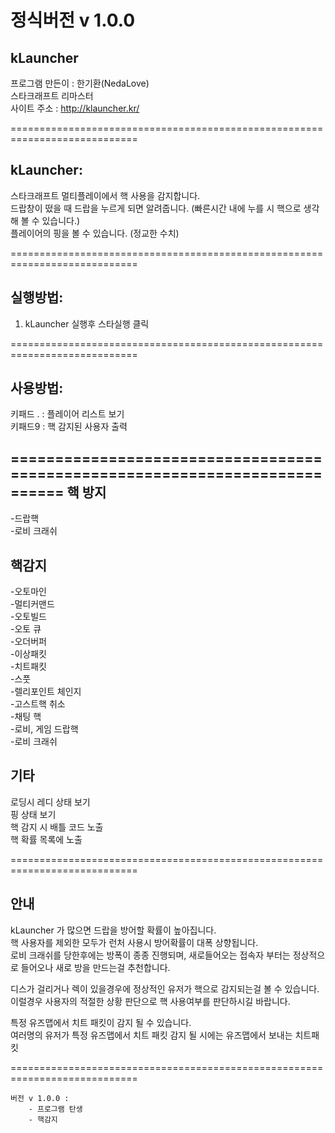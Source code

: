 정식버전 v 1.0.0   
============================================================================

kLauncher
------
프로그램 만든이 : 한기환(NedaLove)   
스타크래프트 리마스터   
사이트 주소 : http://klauncher.kr/   


============================================================================

kLauncher:
------
스타크래프트 멀티플레이에서 핵 사용을 감지합니다.   
드랍창이 떴을 때 드랍을 누르게 되면 알려줍니다. (빠른시간 내에 누를 시 핵으로 생각 해 볼 수 있습니다.)   
플레이어의 핑을 볼 수 있습니다. (정교한 수치)   

============================================================================

실행방법:
------ 
1. kLauncher 실행후 스타실행 클릭   


============================================================================

사용방법:
------
키패드 .  : 플레이어 리스트 보기   
키패드9  : 핵 감지된 사용자 출력   

============================================================================
핵 방지
------

-드랍핵   
-로비 크래쉬   

핵감지
------

-오토마인   
-멀티커맨드   
-오토빌드   
-오토 큐   
-오더버퍼   
-이상패킷   
-치트패킷   
-스풋   
-렐리포인트 체인지   
-고스트핵 취소   
-채팅 핵   
-로비, 게임 드랍핵   
-로비 크래쉬   

기타
------

로딩시 레디 상태 보기   
핑 상태 보기    
핵 감지 시 배틀 코드 노출   
핵 확률 목록에 노출    

============================================================================   

안내
------

kLauncher 가 많으면 드랍을 방어할 확률이 높아집니다.   
핵 사용자를 제외한 모두가 런처 사용시 방어확률이 대폭 상향됩니다.   
로비 크래쉬를 당한후에는 방폭이 종종 진행되며, 새로들어오는 접속자 부터는 정상적으로 들어오나 새로 방을 만드는걸 추천합니다.   

디스가 걸리거나 렉이 있을경우에 정상적인 유저가 핵으로 감지되는걸 볼 수 있습니다.   
이럴경우 사용자의 적절한 상황 판단으로 핵 사용여부를 판단하시길 바랍니다.   

특정 유즈맵에서 치트 패킷이 감지 될 수 있습니다.   
여러명의 유저가 특정 유즈맵에서 치트 패킷 감지 될 시에는 유즈맵에서 보내는 치트패킷   

============================================================================   

	버전 v 1.0.0 :
		- 프로그램 탄생
		- 핵감지